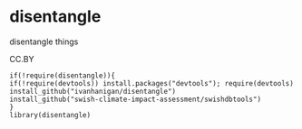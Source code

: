 disentangle
======

disentangle things


CC.BY

```{r}
if(!require(disentangle)){
if(!require(devtools)) install.packages("devtools"); require(devtools)
install_github("ivanhanigan/disentangle")
install_github("swish-climate-impact-assessment/swishdbtools")
}
library(disentangle)
```

